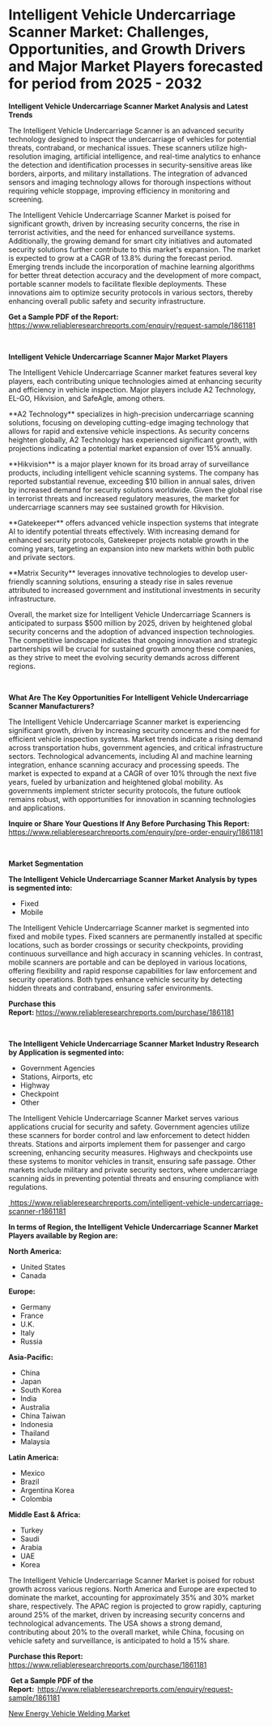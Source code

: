 <p><h1>Intelligent Vehicle Undercarriage Scanner Market: Challenges, Opportunities, and Growth Drivers and Major Market Players forecasted for period from 2025 - 2032</h1></p><p><strong>Intelligent Vehicle Undercarriage Scanner Market Analysis and Latest Trends</strong></p>
<p><p>The Intelligent Vehicle Undercarriage Scanner is an advanced security technology designed to inspect the undercarriage of vehicles for potential threats, contraband, or mechanical issues. These scanners utilize high-resolution imaging, artificial intelligence, and real-time analytics to enhance the detection and identification processes in security-sensitive areas like borders, airports, and military installations. The integration of advanced sensors and imaging technology allows for thorough inspections without requiring vehicle stoppage, improving efficiency in monitoring and screening.</p><p>The Intelligent Vehicle Undercarriage Scanner Market is poised for significant growth, driven by increasing security concerns, the rise in terrorist activities, and the need for enhanced surveillance systems. Additionally, the growing demand for smart city initiatives and automated security solutions further contribute to this market's expansion. The market is expected to grow at a CAGR of 13.8% during the forecast period. Emerging trends include the incorporation of machine learning algorithms for better threat detection accuracy and the development of more compact, portable scanner models to facilitate flexible deployments. These innovations aim to optimize security protocols in various sectors, thereby enhancing overall public safety and security infrastructure.</p></p>
<p><strong>Get a Sample PDF of the Report:&nbsp;</strong> <a href="https://www.reliableresearchreports.com/enquiry/request-sample/1861181?utm_campaign=2809&utm_medium=2&utm_source=Github&utm_content=ia&utm_term=31032025&utm_id=intelligent-vehicle-undercarriage-scanner">https://www.reliableresearchreports.com/enquiry/request-sample/1861181</a></p>
<p>&nbsp;</p>
<p><strong>Intelligent Vehicle Undercarriage Scanner Major Market Players</strong></p>
<p><p>The Intelligent Vehicle Undercarriage Scanner market features several key players, each contributing unique technologies aimed at enhancing security and efficiency in vehicle inspection. Major players include A2 Technology, EL-GO, Hikvision, and SafeAgle, among others.</p><p>**A2 Technology** specializes in high-precision undercarriage scanning solutions, focusing on developing cutting-edge imaging technology that allows for rapid and extensive vehicle inspections. As security concerns heighten globally, A2 Technology has experienced significant growth, with projections indicating a potential market expansion of over 15% annually.</p><p>**Hikvision** is a major player known for its broad array of surveillance products, including intelligent vehicle scanning systems. The company has reported substantial revenue, exceeding $10 billion in annual sales, driven by increased demand for security solutions worldwide. Given the global rise in terrorist threats and increased regulatory measures, the market for undercarriage scanners may see sustained growth for Hikvision.</p><p>**Gatekeeper** offers advanced vehicle inspection systems that integrate AI to identify potential threats effectively. With increasing demand for enhanced security protocols, Gatekeeper projects notable growth in the coming years, targeting an expansion into new markets within both public and private sectors.</p><p>**Matrix Security** leverages innovative technologies to develop user-friendly scanning solutions, ensuring a steady rise in sales revenue attributed to increased government and institutional investments in security infrastructure.</p><p>Overall, the market size for Intelligent Vehicle Undercarriage Scanners is anticipated to surpass $500 million by 2025, driven by heightened global security concerns and the adoption of advanced inspection technologies. The competitive landscape indicates that ongoing innovation and strategic partnerships will be crucial for sustained growth among these companies, as they strive to meet the evolving security demands across different regions.</p></p>
<p>&nbsp;</p>
<p><strong>What Are The Key Opportunities For Intelligent Vehicle Undercarriage Scanner Manufacturers?</strong></p>
<p><p>The Intelligent Vehicle Undercarriage Scanner market is experiencing significant growth, driven by increasing security concerns and the need for efficient vehicle inspection systems. Market trends indicate a rising demand across transportation hubs, government agencies, and critical infrastructure sectors. Technological advancements, including AI and machine learning integration, enhance scanning accuracy and processing speeds. The market is expected to expand at a CAGR of over 10% through the next five years, fueled by urbanization and heightened global mobility. As governments implement stricter security protocols, the future outlook remains robust, with opportunities for innovation in scanning technologies and applications.</p></p>
<p><strong>Inquire or Share Your Questions If Any Before Purchasing This Report:</strong> <a href="https://www.reliableresearchreports.com/enquiry/pre-order-enquiry/1861181?utm_campaign=2809&utm_medium=2&utm_source=Github&utm_content=ia&utm_term=31032025&utm_id=intelligent-vehicle-undercarriage-scanner">https://www.reliableresearchreports.com/enquiry/pre-order-enquiry/1861181</a></p>
<p>&nbsp;</p>
<p><strong>Market Segmentation</strong></p>
<p><strong>The Intelligent Vehicle Undercarriage Scanner Market Analysis by types is segmented into:</strong></p>
<p><ul><li>Fixed</li><li>Mobile</li></ul></p>
<p><p>The Intelligent Vehicle Undercarriage Scanner market is segmented into fixed and mobile types. Fixed scanners are permanently installed at specific locations, such as border crossings or security checkpoints, providing continuous surveillance and high accuracy in scanning vehicles. In contrast, mobile scanners are portable and can be deployed in various locations, offering flexibility and rapid response capabilities for law enforcement and security operations. Both types enhance vehicle security by detecting hidden threats and contraband, ensuring safer environments.</p></p>
<p><strong>Purchase this Report:&nbsp;</strong><a href="https://www.reliableresearchreports.com/purchase/1861181?utm_campaign=2809&utm_medium=2&utm_source=Github&utm_content=ia&utm_term=31032025&utm_id=intelligent-vehicle-undercarriage-scanner">https://www.reliableresearchreports.com/purchase/1861181</a></p>
<p>&nbsp;</p>
<p><strong>The Intelligent Vehicle Undercarriage Scanner Market Industry Research by Application is segmented into:</strong></p>
<p><ul><li>Government Agencies</li><li>Stations, Airports, etc</li><li>Highway</li><li>Checkpoint</li><li>Other</li></ul></p>
<p><p>The Intelligent Vehicle Undercarriage Scanner Market serves various applications crucial for security and safety. Government agencies utilize these scanners for border control and law enforcement to detect hidden threats. Stations and airports implement them for passenger and cargo screening, enhancing security measures. Highways and checkpoints use these systems to monitor vehicles in transit, ensuring safe passage. Other markets include military and private security sectors, where undercarriage scanning aids in preventing potential threats and ensuring compliance with regulations.</p></p>
<p><a href="https://www.reliableresearchreports.com/intelligent-vehicle-undercarriage-scanner-r1861181?utm_campaign=2809&utm_medium=2&utm_source=Github&utm_content=ia&utm_term=31032025&utm_id=intelligent-vehicle-undercarriage-scanner">&nbsp;https://www.reliableresearchreports.com/intelligent-vehicle-undercarriage-scanner-r1861181</a></p>
<p><strong>In terms of Region, the Intelligent Vehicle Undercarriage Scanner Market Players available by Region are:</strong></p>
<p>
    <p> <strong> North America: </strong>
        <ul>
            <li>United States</li>
            <li>Canada</li>
        </ul>
        </p> 
    <p> <strong> Europe: </strong>
        <ul>
            <li>Germany</li>
            <li>France</li>
            <li>U.K.</li>
            <li>Italy</li>
            <li>Russia</li>
        </ul>
        </p> 
    <p> <strong> Asia-Pacific: </strong>
        <ul>
            <li>China</li>
            <li>Japan</li>
            <li>South Korea</li>
            <li>India</li>
            <li>Australia</li>
            <li>China Taiwan</li>
            <li>Indonesia</li>
            <li>Thailand</li>
            <li>Malaysia</li>
        </ul>
        </p> 
    <p> <strong> Latin America: </strong>
        <ul>
            <li>Mexico</li>
            <li>Brazil</li>
            <li>Argentina Korea</li>
            <li>Colombia</li>
        </ul>
        </p> 
    <p> <strong> Middle East & Africa: </strong>
        <ul>
            <li>Turkey</li>
            <li>Saudi</li>
            <li>Arabia</li>
            <li>UAE</li>
            <li>Korea</li>
        </ul>
    </p>
    </p>
<p><p>The Intelligent Vehicle Undercarriage Scanner Market is poised for robust growth across various regions. North America and Europe are expected to dominate the market, accounting for approximately 35% and 30% market share, respectively. The APAC region is projected to grow rapidly, capturing around 25% of the market, driven by increasing security concerns and technological advancements. The USA shows a strong demand, contributing about 20% to the overall market, while China, focusing on vehicle safety and surveillance, is anticipated to hold a 15% share.</p></p>
<p><strong>Purchase this Report: </strong><a href="https://www.reliableresearchreports.com/purchase/1861181?utm_campaign=2809&utm_medium=2&utm_source=Github&utm_content=ia&utm_term=31032025&utm_id=intelligent-vehicle-undercarriage-scanner">https://www.reliableresearchreports.com/purchase/1861181</a></p>
<p>&nbsp;<strong>Get a Sample PDF of the Report:&nbsp;&nbsp;</strong><a href="https://www.reliableresearchreports.com/enquiry/request-sample/1861181?utm_campaign=2809&utm_medium=2&utm_source=Github&utm_content=ia&utm_term=31032025&utm_id=intelligent-vehicle-undercarriage-scanner">https://www.reliableresearchreports.com/enquiry/request-sample/1861181</a></p>
<p><strong></strong></p>
<p><p><a href="https://github.com/djembashote/Market-Research-Report-List-1/blob/main/new-energy-vehicle-welding-market.md?utm_campaign=2809&utm_medium=2&utm_source=Github&utm_content=ia&utm_term=31032025&utm_id=intelligent-vehicle-undercarriage-scanner">New Energy Vehicle Welding Market</a></p></p>